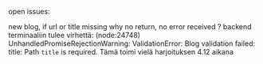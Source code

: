 open issues: 

new blog, if url or title missing why no return, no error received ? 
backend terminaaliin tulee virhettä:
(node:24748) UnhandledPromiseRejectionWarning: ValidationError: Blog validation failed: title: Path `title` is required.
Tämä toimi vielä harjoituksen 4.12 aikana
